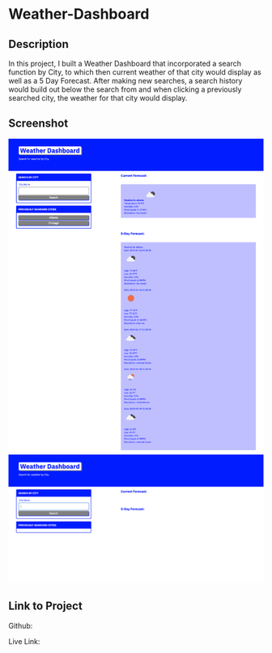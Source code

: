 # Weather-Dashboard
## Description

In this project, I built a Weather Dashboard that incorporated a search function by City, to which then current weather of that city would display as well as a 5 Day Forecast. After making new searches, a search history would build out below the search from and when clicking a previously searched city, the weather for that city would display. 

## Screenshot

![weather dashboard](/assets/images/Weather-Dashboard%20(1).png)
![weather dashboard](/assets/images/Weather-Dashboard.png)

## Link to Project 

Github: 

Live Link: 
